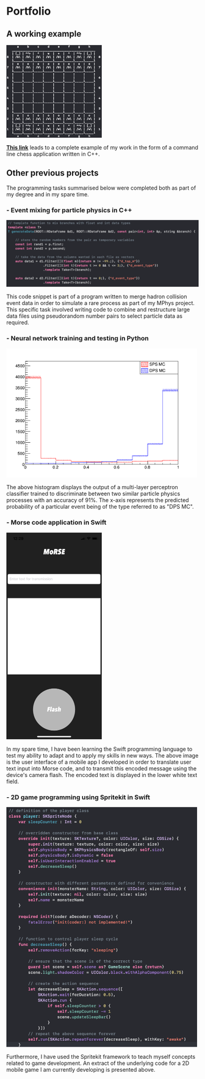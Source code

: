 # Portfolio

## A working example
  <img src = "images/Screenshot 2020-07-01 at 16.19.48.png" alt = "Chessboard" width = "250"/>
  
[__This link__](https://github.com/msilcs/Object_Oriented_Chess_Program) leads to a complete example of my work in the form of a command line chess application written in C++.

## Other previous projects
The programming tasks summarised below were completed both as part of my degree and in my spare time.

### - Event mixing for particle physics in C++
  <img src="images/Screenshot 2020-07-01 at 13.07.39.png" alt = "Event mixing example" width="550"/>

  This code snippet is part of a program written to merge hadron collision event data in order to simulate a rare process as part of my MPhys project. This specific task involved writing code to combine and restructure large data files using pseudorandom number pairs to select particle data as required.

### - Neural network training and testing in Python
  <img src="images/MLP_example.png" alt = "Neural network example" width="500"/>
  
  The above histogram displays the output of a multi-layer perceptron classifier trained to discriminate between two similar particle physics processes with an accuracy of 91%. The x-axis represents the predicted probability of a particular event being of the type referred to as "DPS MC".
  
### - Morse code application in Swift
  <img src="images/IMG_8566.PNG" alt="Morse UI" width="250"/>

  In my spare time, I have been learning the Swift programming language to test my ability to adapt and to apply my skills in new ways. The above image is the user interface of a mobile app I developed in order to translate user text input into Morse code, and to transmit this encoded message using the device's camera flash. The encoded text is displayed in the lower white text field.
    
### - 2D game programming using Spritekit in Swift
  <img src="images/Screenshot 2020-07-01 at 13.18.02.png" alt = "Game program example" width="500"/>

  Furthermore, I have used the Spritekit framework to teach myself concepts related to game development. An extract of the underlying code for a 2D mobile game I am currently developing is presented above.

